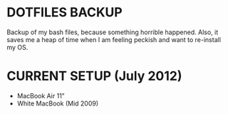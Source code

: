 DOTFILES BACKUP
==============
Backup of my bash files, because something horrible happened.
Also, it saves me a heap of time when I am feeling peckish and want to re-install my OS.

CURRENT SETUP (July 2012)
=========================

* MacBook Air 11"
* White MacBook (Mid 2009)
